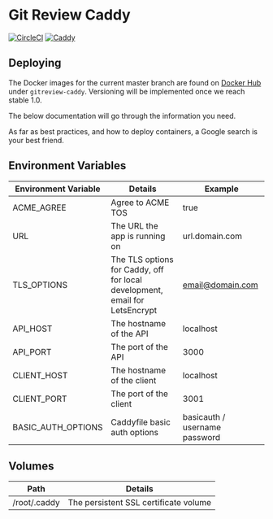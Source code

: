 # Git Review Caddy

[![CircleCI](https://circleci.com/gh/USA-RedDragon/GitReview-caddy/tree/master.svg?style=svg)](https://circleci.com/gh/USA-RedDragon/GitReview-caddy/tree/master) [![Caddy](https://images.microbadger.com/badges/image/jamcswain/gitreview-caddy.svg)](https://microbadger.com/images/jamcswain/gitreview-caddy "Get your own image badge on microbadger.com")

## Deploying

The Docker images for the current master branch are found on [Docker Hub](https://hub.docker.com/u/jamcswain) under `gitreview-caddy`. Versioning will be implemented once we reach stable 1.0.

The below documentation will go through the information you need.

As far as best practices, and how to deploy containers, a Google search is your best friend.

## Environment Variables

| Environment Variable |                                   Details                                   |            Example            |
| -------------------- | --------------------------------------------------------------------------- | ----------------------------- |
| ACME_AGREE           | Agree to ACME TOS                                                           | true                          |
| URL                  | The URL the app is running on                                               | url.domain.com                |
| TLS_OPTIONS          | The TLS options for Caddy, off for local development, email for LetsEncrypt | email@domain.com              |
| API_HOST             | The hostname of the API                                                     | localhost                     |
| API_PORT             | The port of the API                                                         | 3000                          |
| CLIENT_HOST          | The hostname of the client                                                  | localhost                     |
| CLIENT_PORT          | The port of the client                                                      | 3001                          |
| BASIC_AUTH_OPTIONS   | Caddyfile basic auth options                                                | basicauth / username password |

## Volumes

|     Path     |                Details                |
| ------------ | ------------------------------------- |
| /root/.caddy | The persistent SSL certificate volume |
